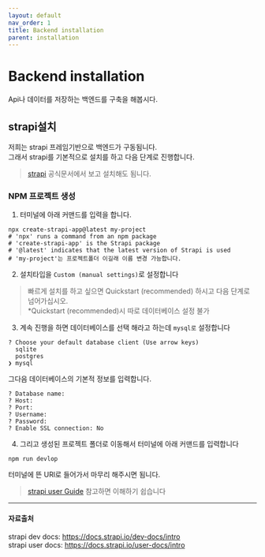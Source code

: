 ```yaml
---
layout: default
nav_order: 1
title: Backend installation
parent: installation
---
```


# Backend installation
Api나 데이터를 저장하는 백엔드를 구축을 해봅시다.

##  strapi설치
저희는 strapi 프레임기반으로 백엔드가 구동됨니다.<br>
그래서 strapi를 기본적으로 설치를 하고 다음 단계로 진행합니다.
 > [strapi](https://docs.strapi.io/) 공식문서에서 보고 설치해도 됨니다.

### NPM 프로젝트 생성

1. 터미널에 아래 커맨드를 입력을 합니다.

```
npx create-strapi-app@latest my-project
# 'npx' runs a command from an npm package
# 'create-strapi-app' is the Strapi package
# '@latest' indicates that the latest version of Strapi is used
# 'my-project'는 프로젝트폴더 이길래 이름 변경 가능합니다.
```

2. 설치타입을 `Custom (manual settings)`로 설정합니다
> 빠르게 설치를 하고 싶으면 Quickstart (recommended) 하시고 다음 단계로 넘어가십시오.<br>
> *Quickstart (recommended)시 따로 데이터베이스 설정 불가

3. 계속 진행을 하면 데이터베이스를 선택 해라고 하는데 `mysql로` 설정합니다

```
? Choose your default database client (Use arrow keys)
  sqlite
  postgres
❯ mysql
```

그다음 데이터베이스의 기본적 정보를 입력합니다.

```
? Database name:
? Host:
? Port: 
? Username: 
? Password:
? Enable SSL connection: No
```

4. 그리고 생성된 프로젝트 폴더로 이동해서 터미널에 아래 커맨드를 입력합니다
```
npm run devlop
```
터미널에 뜬 URl로 들어가서 마무리 해주시면 됨니다.
> [strapi user Guide](https://docs.strapi.io/user-docs/intro) 참고하면 이해하기 쉽습니다


---

#### 자료출처

strapi dev docs: https://docs.strapi.io/dev-docs/intro <br>
strapi user docs: https://docs.strapi.io/user-docs/intro